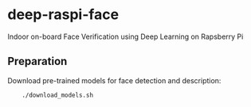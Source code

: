 # deep-raspi-face
Indoor on-board Face Verification using Deep Learning on Rapsberry Pi

## Preparation

Download pre-trained models for face detection and description:

```sh
    ./download_models.sh
```


